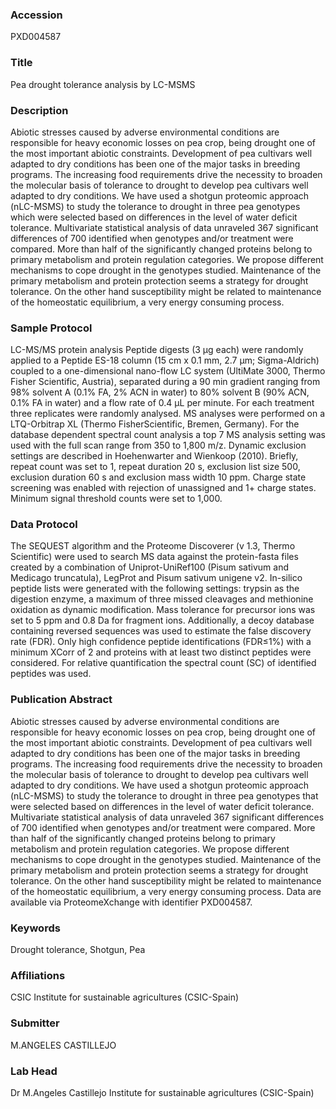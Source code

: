 ### Accession
PXD004587

### Title
Pea drought tolerance analysis by LC-MSMS

### Description
Abiotic stresses caused by adverse environmental conditions are responsible for heavy economic losses on pea crop, being drought one of the most important abiotic constraints. Development of pea cultivars well adapted to dry conditions has been one of the major tasks in breeding programs. The increasing food requirements drive the necessity to broaden the molecular basis of tolerance to drought to develop pea cultivars well adapted to dry conditions. We have used a shotgun proteomic approach (nLC-MSMS) to study the tolerance to drought in three pea genotypes which were selected based on differences in the level of water deficit tolerance. Multivariate statistical analysis of data unraveled 367 significant differences of 700 identified when genotypes and/or treatment were compared. More than half of the significantly changed proteins belong to primary metabolism and protein regulation categories. We propose different mechanisms to cope drought in the genotypes studied. Maintenance of the primary metabolism and protein protection seems a strategy for drought tolerance. On the other hand susceptibility might be related to maintenance of the homeostatic equilibrium, a very energy consuming process.

### Sample Protocol
LC-MS/MS protein analysis Peptide digests (3 μg each) were randomly applied to a Peptide ES-18 column (15 cm x 0.1 mm, 2.7 μm; Sigma-Aldrich) coupled to a one-dimensional nano-flow LC system (UltiMate 3000, Thermo Fisher Scientific, Austria), separated during a 90 min gradient ranging from 98% solvent A (0.1% FA, 2% ACN in water) to 80% solvent B (90% ACN, 0.1% FA in water) and a flow rate of 0.4 μL per minute. For each treatment three replicates were randomly analysed. MS analyses were performed on a LTQ-Orbitrap XL (Thermo FisherScientific, Bremen, Germany). For the database dependent spectral count analysis a top 7 MS analysis setting was used with the full scan range from 350 to 1,800 m/z. Dynamic exclusion settings are described in Hoehenwarter and Wienkoop (2010). Briefly, repeat count was set to 1, repeat duration 20 s, exclusion list size 500, exclusion duration 60 s and exclusion mass width 10 ppm. Charge state screening was enabled with rejection of unassigned and 1+ charge states. Minimum signal threshold counts were set to 1,000.

### Data Protocol
The SEQUEST algorithm and the Proteome Discoverer (v 1.3, Thermo Scientific) were used to search MS data against the protein-fasta files created by a combination of Uniprot-UniRef100 (Pisum sativum and Medicago truncatula), LegProt and Pisum sativum unigene v2. In-silico peptide lists were generated with the following settings: trypsin as the digestion enzyme, a maximum of three missed cleavages and methionine oxidation as dynamic modification. Mass tolerance for precursor ions was set to 5 ppm and 0.8 Da for fragment ions. Additionally, a decoy database containing reversed sequences was used to estimate the false discovery rate (FDR). Only high confidence peptide identifications (FDR≤1%) with a minimum XCorr of 2 and proteins with at least two distinct peptides were considered. For relative quantification the spectral count (SC) of identified peptides was used.

### Publication Abstract
Abiotic stresses caused by adverse environmental conditions are responsible for heavy economic losses on pea crop, being drought one of the most important abiotic constraints. Development of pea cultivars well adapted to dry conditions has been one of the major tasks in breeding programs. The increasing food requirements drive the necessity to broaden the molecular basis of tolerance to drought to develop pea cultivars well adapted to dry conditions. We have used a shotgun proteomic approach (nLC-MSMS) to study the tolerance to drought in three pea genotypes that were selected based on differences in the level of water deficit tolerance. Multivariate statistical analysis of data unraveled 367 significant differences of 700 identified when genotypes and/or treatment were compared. More than half of the significantly changed proteins belong to primary metabolism and protein regulation categories. We propose different mechanisms to cope drought in the genotypes studied. Maintenance of the primary metabolism and protein protection seems a strategy for drought tolerance. On the other hand susceptibility might be related to maintenance of the homeostatic equilibrium, a very energy consuming process. Data are available via ProteomeXchange with identifier PXD004587.

### Keywords
Drought tolerance, Shotgun, Pea

### Affiliations
CSIC
Institute for sustainable agricultures (CSIC-Spain)

### Submitter
M.ANGELES CASTILLEJO

### Lab Head
Dr M.Angeles Castillejo
Institute for sustainable agricultures (CSIC-Spain)


